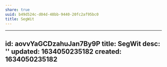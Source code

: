 ```yaml
---
share: true
uuid: b49d524c-d04d-48bb-9440-20fc2af95bc0
title: SegWit
---
```

---
id: aovvYaGCDzahuJan7By9P
title: SegWit
desc: ''
updated: 1634050235182
created: 1634050235182
---